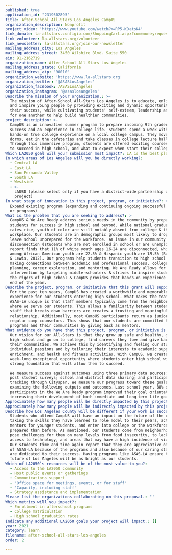```yaml
---
published: true
application_id: '2319502895'
title: After-School All-Stars Los Angeles CampUS
organization_description: Nonprofit
project_video: 'https://www.youtube.com/watch?v=RP5-KOatsK4'
link_donate: la-allstars.configio.com/ShoppingCart.aspx?com=moneyrequest&id=28
link_volunteer: la-allstars.org/volunteer
link_newsletter: la-allstars.org/join-our-newsletter
mailing_address_city: Los Angeles
mailing_address_street: 3450 Wilshire Blvd. Suite 550
ein: 91-2162719
organization_name: After-School All-Stars Los Angeles
mailing_address_state: California
mailing_address_zip: '90010'
organization_website: 'https://www.la-allstars.org'
organization_twitter: '@ASASLosAngeles'
organization_facebook: /ASASLosAngeles
organization_instagram: '@asaslosangeles'
Describe the mission of your organization.: >-
  The mission of After-School All-Stars Los Angeles is to educate, enlighten,
  and inspire young people by providing exciting and dynamic opportunities for
  their success, while cultivating students' self-esteem, leadership and respect
  for one another to help build healthier communities. 
project_description: >-
  CampUS is an innovative summer program to prepare incoming 9th graders for
  success and an experience in college life. Students spend a week with a
  hands-on true college experience on a local college campus. They move into the
  dorms, eat in the cafeterias and take classes in college lecture halls.
  Through this immersive program, students are offered exciting courses on how
  to succeed in high school, and what to expect when start their college career.
Which LA2050 goal will your submission most impact?: LA is the best place to LEARN
In which areas of Los Angeles will you be directly working?:
  - Central LA
  - East LA
  - San Fernando Valley
  - South LA
  - Westside
  - >-
    LAUSD (please select only if you have a district-wide partnership or
    project)
In what stage of innovation is this project, program, or initiative?: >-
  Expand existing program (expanding and continuing ongoing successful projects
  or programs)
What is the problem that you are seeking to address?: >
  CampUS & We Are Ready address serious needs in the community by preparing
  students for success in high school and beyond. While national graduation
  rates rise, youth of color are still notably absent from college & the
  workplace. Our students are in demographic groups most likely to drop out, or
  leave school unprepared for the workforce. An issue in our community is youth
  disconnection (students who are not enrolled in school or are unemployed). A
  report finds that 11% of white youth ages 16-24 are disconnected, while rates
  among African American youth are 22.5% & Hispanic youth are 18.5% (Burd-Sharps
  & Lewis, 2012). Our programs help students transition to high school while
  making connections between academic and professional success, college
  planning, career exploration, and mentoring. We Are Ready allows for early
  intervention by targeting middle-schoolers & strives to inspire students for
  the rigors of high school & CampUS provides that hands-on experience at the
  end of the year. 
Describe the project, program, or initiative that this grant will support to address the problem identified.: >-
  For the past ten years, CampUS has created a worthwhile and memorable
  experience for our students entering high school. What makes the team at
  ASAS-LA unique is that staff members typically come from the neighborhoods
  where we serve our students. This allows a familiarity between students and
  staff that breaks down barriers are creates a trusting and meaningful
  relationship. Additionally, most CampUS participants return as junior and
  regular camp counselors. This shows that our students are committed to our
  programs and their communities by giving back as mentors. 
What evidence do you have that this project, program, or initiative is or will be successful, and how will you define and measure success?: >-
  Our vision for our All-Stars is that they grow up safe and healthy, graduate
  high school and go on to college, find careers they love and give back to
  their communities. We achieve this by identifying and fueling our students’
  individual passions and by tailoring their interests to academic support,
  enrichment, and health and fitness activities. With CampUS, we create a
  week-long exceptional opportunity where students enter high school with a
  strong foundation that will allow them to succeed.

  We measure success against outcomes using three primary data sources: pre and
  post student surveys; school and district data sharing; and participation
  tracking through Cityspan. We measure our progress toward these goals by
  examining the following outputs and outcomes. Last school year, 88% of
  participants in the We Are Ready program improved their goal orientation,
  increasing their development of both immediate and long-term life goals.
Approximately how many people will be directly impacted by this project, program, or initiative?: '140'
Approximately how many people will be indirectly impacted by this project, program, or initiative?: '6100'
Describe how Los Angeles County will be different if your work is successful.: >-
  Students who attend CampUS will have an impact on the future of the city by
  taking the skills they have learned to role model to their peers, act as
  mentors for younger students, and enter into college or the workforce better
  prepared than before. As mentioned, our students come from neighborhoods that
  pose challenges for them on many levels from food insecurity, to lack of
  access to technology, and areas that may have a high incidence of violence.
  Our students time and time again report that they are appreciative of the work
  of ASAS-LA because of the programs and also because of our caring staff who
  are dedicated to their success. Having programs like ASAS-LA ensure that the
  future of Los Angeles will be as bright as our students. 
Which of LA2050’s resources will be of the most value to you?:
  - Access to the LA2050 community
  - Host public events or gatherings
  - Communications support
  - 'Office space for meetings, events, or for staff'
  - 'Capacity, including staff'
  - Strategy assistance and implementation
Please list the organizations collaborating on this proposal.: ''
Which metrics will you impact?:
  - Enrollment in afterschool programs
  - College matriculation
  - High school graduation rates
Indicate any additional LA2050 goals your project will impact.: []
year: 2021
category: learn
filename: after-school-all-stars-los-angeles
order: 2

---
```

